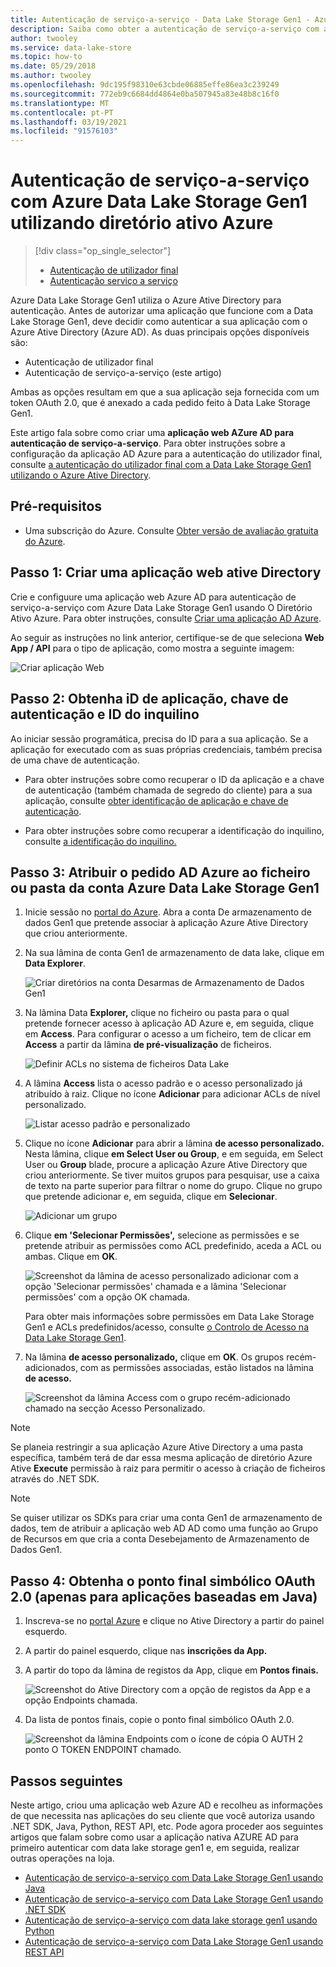 ```yaml
---
title: Autenticação de serviço-a-serviço - Data Lake Storage Gen1 - Azure
description: Saiba como obter a autenticação de serviço-a-serviço com a Azure Data Lake Storage Gen1 utilizando o Azure Ative Directory.
author: twooley
ms.service: data-lake-store
ms.topic: how-to
ms.date: 05/29/2018
ms.author: twooley
ms.openlocfilehash: 9dc195f98310e63cbde06885effe86ea3c239249
ms.sourcegitcommit: 772eb9c6684dd4864e0ba507945a83e48b8c16f0
ms.translationtype: MT
ms.contentlocale: pt-PT
ms.lasthandoff: 03/19/2021
ms.locfileid: "91576103"
---
```

# <a name="service-to-service-authentication-with-azure-data-lake-storage-gen1-using-azure-active-directory"></a>Autenticação de serviço-a-serviço com Azure Data Lake Storage Gen1 utilizando diretório ativo Azure
> [!div class="op_single_selector"]
> * [Autenticação de utilizador final](data-lake-store-end-user-authenticate-using-active-directory.md)
> * [Autenticação serviço a serviço](data-lake-store-service-to-service-authenticate-using-active-directory.md)
> 
>  

Azure Data Lake Storage Gen1 utiliza o Azure Ative Directory para autenticação. Antes de autorizar uma aplicação que funcione com a Data Lake Storage Gen1, deve decidir como autenticar a sua aplicação com o Azure Ative Directory (Azure AD). As duas principais opções disponíveis são:

* Autenticação de utilizador final 
* Autenticação de serviço-a-serviço (este artigo) 

Ambas as opções resultam em que a sua aplicação seja fornecida com um token OAuth 2.0, que é anexado a cada pedido feito à Data Lake Storage Gen1.

Este artigo fala sobre como criar uma **aplicação web AZure AD para autenticação de serviço-a-serviço**. Para obter instruções sobre a configuração da aplicação AD Azure para a autenticação do utilizador final, consulte [a autenticação do utilizador final com a Data Lake Storage Gen1 utilizando o Azure Ative Directory](data-lake-store-end-user-authenticate-using-active-directory.md).

## <a name="prerequisites"></a>Pré-requisitos
* Uma subscrição do Azure. Consulte [Obter versão de avaliação gratuita do Azure](https://azure.microsoft.com/pricing/free-trial/).

## <a name="step-1-create-an-active-directory-web-application"></a>Passo 1: Criar uma aplicação web ative Directory

Crie e configuure uma aplicação web Azure AD para autenticação de serviço-a-serviço com Azure Data Lake Storage Gen1 usando O Diretório Ativo Azure. Para obter instruções, consulte [Criar uma aplicação AD Azure](../active-directory/develop/howto-create-service-principal-portal.md).

Ao seguir as instruções no link anterior, certifique-se de que seleciona **Web App / API** para o tipo de aplicação, como mostra a seguinte imagem:

![Criar aplicação Web](./media/data-lake-store-authenticate-using-active-directory/azure-active-directory-create-web-app.png "Criar aplicação Web")

## <a name="step-2-get-application-id-authentication-key-and-tenant-id"></a>Passo 2: Obtenha iD de aplicação, chave de autenticação e ID do inquilino
Ao iniciar sessão programática, precisa do ID para a sua aplicação. Se a aplicação for executado com as suas próprias credenciais, também precisa de uma chave de autenticação.

* Para obter instruções sobre como recuperar o ID da aplicação e a chave de autenticação (também chamada de segredo do cliente) para a sua aplicação, consulte [obter identificação de aplicação e chave de autenticação](../active-directory/develop/howto-create-service-principal-portal.md#get-tenant-and-app-id-values-for-signing-in).

* Para obter instruções sobre como recuperar a identificação do inquilino, consulte [a identificação do inquilino.](../active-directory/develop/howto-create-service-principal-portal.md#get-tenant-and-app-id-values-for-signing-in)

## <a name="step-3-assign-the-azure-ad-application-to-the-azure-data-lake-storage-gen1-account-file-or-folder"></a>Passo 3: Atribuir o pedido AD Azure ao ficheiro ou pasta da conta Azure Data Lake Storage Gen1


1. Inicie sessão no [portal do Azure](https://portal.azure.com). Abra a conta De armazenamento de dados Gen1 que pretende associar à aplicação Azure Ative Directory que criou anteriormente.
2. Na sua lâmina de conta Gen1 de armazenamento de data lake, clique em **Data Explorer**.
   
    ![Criar diretórios na conta Desarmas de Armazenamento de Dados Gen1](./media/data-lake-store-authenticate-using-active-directory/adl.start.data.explorer.png "Criar diretórios na conta do Data Lake")
3. Na lâmina Data **Explorer,** clique no ficheiro ou pasta para o qual pretende fornecer acesso à aplicação AD Azure e, em seguida, clique em **Access**. Para configurar o acesso a um ficheiro, tem de clicar em **Access** a partir da lâmina **de pré-visualização** de ficheiros.
   
    ![Definir ACLs no sistema de ficheiros Data Lake](./media/data-lake-store-authenticate-using-active-directory/adl.acl.1.png "Definir ACLs no sistema de ficheiros Data Lake")
4. A lâmina **Access** lista o acesso padrão e o acesso personalizado já atribuído à raiz. Clique no ícone **Adicionar** para adicionar ACLs de nível personalizado.
   
    ![Listar acesso padrão e personalizado](./media/data-lake-store-authenticate-using-active-directory/adl.acl.2.png "Listar acesso padrão e personalizado")
5. Clique no ícone **Adicionar** para abrir a lâmina **de acesso personalizado.** Nesta lâmina, clique **em Select User ou Group**, e em seguida, em Select User ou **Group** blade, procure a aplicação Azure Ative Directory que criou anteriormente. Se tiver muitos grupos para pesquisar, use a caixa de texto na parte superior para filtrar o nome do grupo. Clique no grupo que pretende adicionar e, em seguida, clique em **Selecionar**.
   
    ![Adicionar um grupo](./media/data-lake-store-authenticate-using-active-directory/adl.acl.3.png "Adicionar um grupo")
6. Clique **em 'Selecionar Permissões',** selecione as permissões e se pretende atribuir as permissões como ACL predefinido, aceda a ACL ou ambas. Clique em **OK**.
   
    ![Screenshot da lâmina de acesso personalizado adicionar com a opção 'Selecionar permissões' chamada e a lâmina 'Selecionar permissões' com a opção OK chamada.](./media/data-lake-store-authenticate-using-active-directory/adl.acl.4.png "Atribuir permissões ao grupo")
   
    Para obter mais informações sobre permissões em Data Lake Storage Gen1 e ACLs predefinidos/acesso, consulte [o Controlo de Acesso na Data Lake Storage Gen1](data-lake-store-access-control.md).
7. Na lâmina **de acesso personalizado,** clique em **OK**. Os grupos recém-adicionados, com as permissões associadas, estão listados na lâmina **de acesso.**
   
    ![Screenshot da lâmina Access com o grupo recém-adicionado chamado na secção Acesso Personalizado.](./media/data-lake-store-authenticate-using-active-directory/adl.acl.5.png "Atribuir permissões ao grupo")

> [!NOTE]
> Se planeia restringir a sua aplicação Azure Ative Directory a uma pasta específica, também terá de dar essa mesma aplicação de diretório Azure Ative **Execute** permissão à raiz para permitir o acesso à criação de ficheiros através do .NET SDK.

> [!NOTE]
> Se quiser utilizar os SDKs para criar uma conta Gen1 de armazenamento de dados, tem de atribuir a aplicação web AD AD como uma função ao Grupo de Recursos em que cria a conta Desebejamento de Armazenamento de Dados Gen1.
> 
>

## <a name="step-4-get-the-oauth-20-token-endpoint-only-for-java-based-applications"></a>Passo 4: Obtenha o ponto final simbólico OAuth 2.0 (apenas para aplicações baseadas em Java)

1. Inscreva-se no [portal Azure](https://portal.azure.com) e clique no Ative Directory a partir do painel esquerdo.

2. A partir do painel esquerdo, clique nas **inscrições da App.**

3. A partir do topo da lâmina de registos da App, clique em **Pontos finais.**

    ![Screenshot do Ative Directory com a opção de registos da App e a opção Endpoints chamada.](./media/data-lake-store-authenticate-using-active-directory/oauth-token-endpoint.png "Ponto final simbólico OAuth")

4. Da lista de pontos finais, copie o ponto final simbólico OAuth 2.0.

    ![Screenshot da lâmina Endpoints com o ícone de cópia O AUTH 2 ponto O TOKEN ENDPOINT chamado.](./media/data-lake-store-authenticate-using-active-directory/oauth-token-endpoint-1.png "Ponto final simbólico OAuth")   

## <a name="next-steps"></a>Passos seguintes
Neste artigo, criou uma aplicação web Azure AD e recolheu as informações de que necessita nas aplicações do seu cliente que você autoriza usando .NET SDK, Java, Python, REST API, etc. Pode agora proceder aos seguintes artigos que falam sobre como usar a aplicação nativa AZURE AD para primeiro autenticar com data lake storage gen1 e, em seguida, realizar outras operações na loja.

* [Autenticação de serviço-a-serviço com Data Lake Storage Gen1 usando Java](data-lake-store-service-to-service-authenticate-java.md)
* [Autenticação de serviço-a-serviço com Data Lake Storage Gen1 usando .NET SDK](data-lake-store-service-to-service-authenticate-net-sdk.md)
* [Autenticação de serviço-a-serviço com data lake storage gen1 usando Python](data-lake-store-service-to-service-authenticate-python.md)
* [Autenticação de serviço-a-serviço com Data Lake Storage Gen1 usando REST API](data-lake-store-service-to-service-authenticate-rest-api.md)


